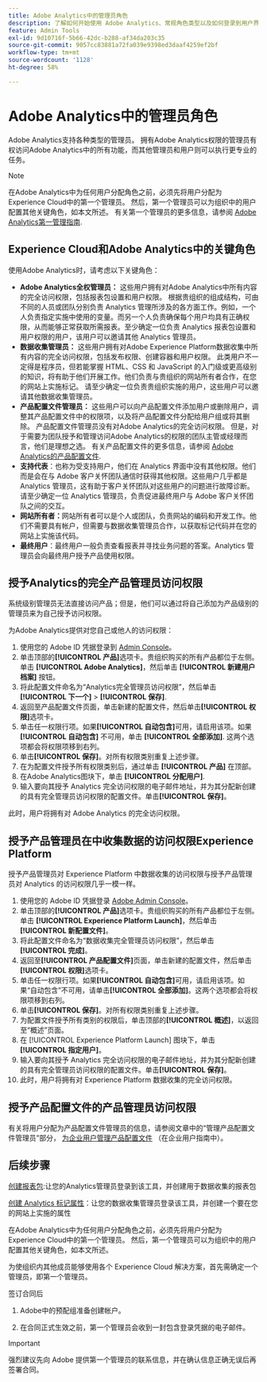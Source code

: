 ```yaml
---
title: Adobe Analytics中的管理员角色
description: 了解如何开始使用 Adobe Analytics、常规角色类型以及如何登录到用户界面。
feature: Admin Tools
exl-id: 9d10716f-5b66-42dc-b288-af34da203c35
source-git-commit: 9057cc83881a72fa039e9398ed3daaf4259ef2bf
workflow-type: tm+mt
source-wordcount: '1128'
ht-degree: 58%

---
```


# Adobe Analytics中的管理员角色

Adobe Analytics支持各种类型的管理员。 拥有Adobe Analytics权限的管理员有权访问Adobe Analytics中的所有功能，而其他管理员和用户则可以执行更专业的任务。

>[!NOTE]
>
>在Adobe Analytics中为任何用户分配角色之前，必须先将用户分配为Experience Cloud中的第一个管理员。 然后，第一个管理员可以为组织中的用户配置其他关键角色，如本文所述。 有关第一个管理员的更多信息，请参阅 [Adobe Analytics第一管理指南](/help/admin/admin-console/first-admin-guide.md).


## Experience Cloud和Adobe Analytics中的关键角色

使用Adobe Analytics时，请考虑以下关键角色：

* **Adobe Analytics全权管理员：** 这些用户拥有对Adobe Analytics中所有内容的完全访问权限，包括报表包设置和用户权限。 根据贵组织的组成结构，可由不同的人员或团队分别负责 Analytics 管理所涉及的各方面工作。例如，一个人负责指定实施中使用的变量。而另一个人负责确保每个用户均具有正确权限，从而能够正常获取所需报表。至少确定一位负责 Analytics 报表包设置和用户权限的用户，该用户可以邀请其他 Analytics 管理员。
* **数据收集管理员：** 这些用户拥有对Adobe Experience Platform数据收集中所有内容的完全访问权限，包括发布权限、创建容器和用户权限。 此类用户不一定得是程序员，但若能掌握 HTML、CSS 和 JavaScript 的入门级或更高级别的知识，将有助于他们开展工作。他们负责与贵组织的网站所有者合作，在您的网站上实施标记。 请至少确定一位负责贵组织实施的用户，这些用户可以邀请其他数据收集管理员。
* **产品配置文件管理员：** 这些用户可以向产品配置文件添加用户或删除用户，调整其产品配置文件中的权限项，以及将产品配置文件分配给用户组或将其删除。 产品配置文件管理员没有对Adobe Analytics的完全访问权限。 但是，对于需要为团队授予和管理访问Adobe Analytics的权限的团队主管或经理而言，他们是理想之选。 有关产品配置文件的更多信息，请参阅 [Adobe Analytics的产品配置文件](/help/admin/admin-console/permissions/product-profile.md).
* **支持代表**：也称为受支持用户，他们在 Analytics 界面中没有其他权限。他们而是会在与 Adobe 客户关怀团队通信时获得其他权限。这些用户几乎都是 Analytics 管理员，这有助于客户关怀团队对这些用户的问题进行故障诊断。请至少确定一位 Analytics 管理员，负责促进最终用户与 Adobe 客户关怀团队之间的交互。
* **网站所有者：**&#x200B;网站所有者可以是个人或团队，负责网站的编码和开发工作。他们不需要具有帐户，但需要与数据收集管理员合作，以获取标记代码并在您的网站上实施该代码。
* **最终用户**：最终用户一般负责查看报表并寻找业务问题的答案。Analytics 管理员会向最终用户授予产品使用权限。

## 授予Analytics的完全产品管理员访问权限

系统级别管理员无法直接访问产品；但是，他们可以通过将自己添加为产品级别的管理员来为自己授予访问权限。

为Adobe Analytics提供对您自己或他人的访问权限：

1. 使用您的 Adobe ID 凭据登录到 [Admin Console](https://adminconsole.adobe.com/)。
1. 单击顶部的&#x200B;**[!UICONTROL 产品]**&#x200B;选项卡。贵组织购买的所有产品都位于左侧。单击 **[!UICONTROL Adobe Analytics]**，然后单击 **[!UICONTROL 新建用户档案]** 按钮。
1. 将此配置文件命名为“Analytics完全管理员访问权限”，然后单击 **[!UICONTROL 下一个]** > **[!UICONTROL 保存]**.
1. 返回至产品配置文件页面，单击新建的配置文件，然后单击&#x200B;**[!UICONTROL 权限]**&#x200B;选项卡。
1. 单击任一权限行项。如果&#x200B;**[!UICONTROL 自动包含]**&#x200B;可用，请启用该项。如果 **[!UICONTROL 自动包含]** 不可用，单击 **[!UICONTROL 全部添加]**. 这两个选项都会将权限项移到右列。
1. 单击&#x200B;**[!UICONTROL 保存]**。对所有权限类别重复上述步骤。
1. 在为配置文件授予所有权限类别后，通过单击 **[!UICONTROL 产品]** 在顶部。
1. 在Adobe Analytics图块下，单击 **[!UICONTROL 分配用户]**.
1. 输入要向其授予 Analytics 完全访问权限的电子邮件地址，并为其分配新创建的具有完全管理员访问权限的配置文件。单击&#x200B;**[!UICONTROL 保存]**。

此时，用户将拥有对 Adobe Analytics 的完全访问权限。

## 授予产品管理员在中收集数据的访问权限Experience Platform

授予产品管理员对 Experience Platform 中数据收集的访问权限与授予产品管理员对 Analytics 的访问权限几乎一模一样。

1. 使用您的 Adobe ID 凭据登录 [Adobe Admin Console](https://adminconsole.adobe.com)。
1. 单击顶部的&#x200B;**[!UICONTROL 产品]**&#x200B;选项卡。贵组织购买的所有产品都位于左侧。单击 **[!UICONTROL Experience Platform Launch]**，然后单击&#x200B;**[!UICONTROL 新配置文件]**。
1. 将此配置文件命名为“数据收集完全管理员访问权限”，然后单击&#x200B;**[!UICONTROL 完成]**。
1. 返回至&#x200B;**[!UICONTROL 产品配置文件]**&#x200B;页面，单击新建的配置文件，然后单击&#x200B;**[!UICONTROL 权限]**&#x200B;选项卡。
1. 单击任一权限行项。如果&#x200B;**[!UICONTROL 自动包含]**&#x200B;可用，请启用该项。如果“自动包含”不可用，请单击&#x200B;**[!UICONTROL 全部添加]**。这两个选项都会将权限项移到右列。
1. 单击&#x200B;**[!UICONTROL 保存]**。对所有权限类别重复上述步骤。
1. 为配置文件授予所有类别的权限后，单击顶部的&#x200B;**[!UICONTROL 概述]**，以返回至“概述”页面。
1. 在 [!UICONTROL Experience Platform Launch] 图块下，单击&#x200B;**[!UICONTROL 指定用户]**。
1. 输入要向其授予 Analytics 完全访问权限的电子邮件地址，并为其分配新创建的具有完全管理员访问权限的配置文件。单击&#x200B;**[!UICONTROL 保存]**。
1. 此时，用户将拥有对 Experience Platform 数据收集的完全访问权限。

## 授予产品配置文件的产品管理员访问权限

有关将用户分配为产品配置文件管理员的信息，请参阅文章中的“管理产品配置文件管理员”部分， [为企业用户管理产品配置文件](https://helpx.adobe.com/enterprise/using/manage-product-profiles.html) （在企业用户指南中）。

## 后续步骤

[创建报表包](/help/admin/admin/c-manage-report-suites/c-new-report-suite/t-create-a-report-suite.md):让您的Analytics管理员登录到该工具，并创建用于数据收集的报表包

[创建 Analytics 标记属性](/help/implement/launch/create-analytics-property.md)：让您的数据收集管理员登录该工具，并创建一个要在您的网站上实施的属性

在Adobe Analytics中为任何用户分配角色之前，必须先将用户分配为Experience Cloud中的第一个管理员。 然后，第一个管理员可以为组织中的用户配置其他关键角色，如本文所述。

为使组织内其他成员能够使用各个 Experience Cloud 解决方案，首先需确定一个管理员，即第一个管理员。

签订合同后

1. Adobe中的预配组准备创建帐户。

1. 在合同正式生效之前，第一个管理员会收到一封包含登录凭据的电子邮件。

>[!IMPORTANT]
>
>   强烈建议先向 Adobe 提供第一个管理员的联系信息，并在确认信息正确无误后再签署合同。
